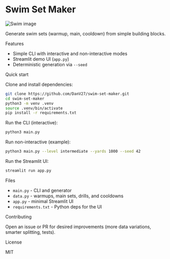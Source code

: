 # Swim Set Maker

![Swim image](./swim.png)

Generate swim sets (warmup, main, cooldown) from simple building blocks.

Features
- Simple CLI with interactive and non-interactive modes
- Streamlit demo UI (`app.py`)
- Deterministic generation via `--seed`

Quick start

Clone and install dependencies:

```bash
git clone https://github.com/DanV27/swim-set-maker.git
cd swim-set-maker
python3 -m venv .venv
source .venv/bin/activate
pip install -r requirements.txt
```

Run the CLI (interactive):

```bash
python3 main.py
```

Run non-interactive (example):

```bash
python3 main.py --level intermediate --yards 1000 --seed 42
```

Run the Streamlit UI:

```bash
streamlit run app.py
```

Files
- `main.py` - CLI and generator
- `data.py` - warmups, main sets, drills, and cooldowns
- `app.py` - minimal Streamlit UI
- `requirements.txt` - Python deps for the UI

Contributing

Open an issue or PR for desired improvements (more data variations, smarter splitting, tests).

License

MIT